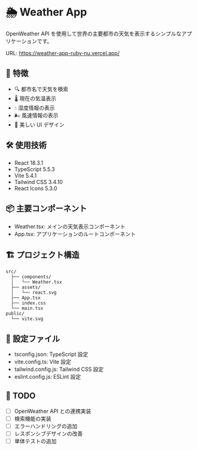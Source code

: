 # 🌦️ Weather App

OpenWeather API を使用して世界の主要都市の天気を表示するシンプルなアプリケーションです。

URL: https://weather-app-ruby-nu.vercel.app/

## 🚀 特徴

- 🔍 都市名で天気を検索
- 🌡️ 現在の気温表示
- 💧 湿度情報の表示
- 🌬️ 風速情報の表示
- 🎨 美しい UI デザイン

## 🛠️ 使用技術

- React 18.3.1
- TypeScript 5.5.3
- Vite 5.4.1
- Tailwind CSS 3.4.10
- React Icons 5.3.0

## 📦 主要コンポーネント

- Weather.tsx: メインの天気表示コンポーネント
- App.tsx: アプリケーションのルートコンポーネント

## 🏗️ プロジェクト構造

```shell
src/
  ├── components/
  │   └── Weather.tsx
  ├── assets/
  │   └── react.svg
  ├── App.tsx
  ├── index.css
  └── main.tsx
public/
  └── vite.svg
```

## 🔧 設定ファイル

- tsconfig.json: TypeScript 設定
- vite.config.ts: Vite 設定
- tailwind.config.js: Tailwind CSS 設定
- eslint.config.js: ESLint 設定

## 📝 TODO

- [ ] OpenWeather API との連携実装
- [ ] 検索機能の実装
- [ ] エラーハンドリングの追加
- [ ] レスポンシブデザインの改善
- [ ] 単体テストの追加
